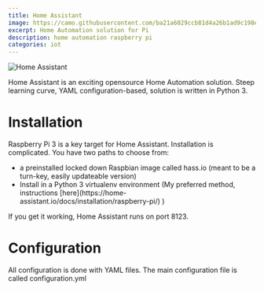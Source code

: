 ```yaml
---
title: Home Assistant
image: https://camo.githubusercontent.com/ba21a6029ccb81d4a26b1ad9c198e61d01a07e7a/68747470733a2f2f7261772e6769746875622e636f6d2f686f6d652d617373697374616e742f686f6d652d617373697374616e742f6465762f646f63732f73637265656e73686f742d636f6d706f6e656e74732e706e67
excerpt: Home Automation solution for Pi
description: home automation raspberry pi
categories: iot
---
```

![Home Assistant](https://camo.githubusercontent.com/99578d7bca06d9c2973c2564e06f1ca444a4cce1/68747470733a2f2f7261772e6769746875622e636f6d2f686f6d652d617373697374616e742f686f6d652d617373697374616e742f6d61737465722f646f63732f73637265656e73686f74732e706e67)

Home Assistant is an exciting opensource Home Automation solution. Steep learning curve, YAML configuration-based, solution is written in
Python 3.

# Installation
Raspberry Pi 3 is a key target for Home Assistant. Installation is complicated. You have two paths to choose from:

- a preinstalled locked down Raspbian image called hass.io (meant to be a turn-key, easily updateable version)
- Install in a Python 3 virtualenv environment (My preferred method, instructions [here](https://home- 
  assistant.io/docs/installation/raspberry-pi/) )

If you get it working, Home Assistant runs on port 8123.



# Configuration
All configuration is done with YAML files. The main configuration file is called configuration.yml

